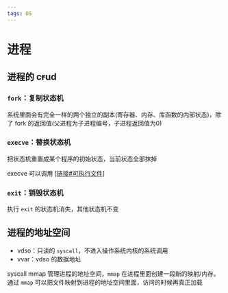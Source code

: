 ```yaml
---
tags: OS
---
```

# 进程

## 进程的 c~~r~~ud

### `fork`：复制状态机

系统里面会有完全一样的两个独立的副本(寄存器、内存、库函数的内部状态)，除了 fork 的返回值(父进程为子进程编号，子进程返回值为0)

### `execve`：替换状态机

把状态机重置成某个程序的初始状态，当前状态全部抹掉

execve 可以调用 [[链接#可执行文件]]

### `exit`：销毁状态机

执行 `exit` 的状态机消失，其他状态机不变

## 进程的地址空间

- vdso：只读的 `syscall`，不进入操作系统内核的系统调用
- vvar：vdso 的数据地址

syscall mmap 管理进程的地址空间，`mmap` 在进程里面创建一段新的映射/内存。通过 `mmap` 可以把文件映射到进程的地址空间里面，访问的时候再真正加载

[//begin]: # "Autogenerated link references for markdown compatibility"
[链接#可执行文件]: ../csapp/链接.md "链接"
[//end]: # "Autogenerated link references"
